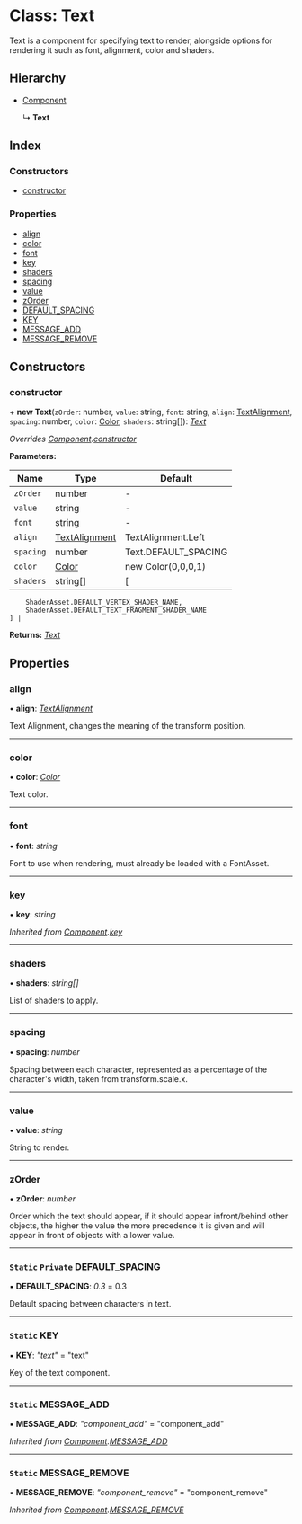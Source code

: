 
# Class: Text

Text is a component for specifying text to render, alongside options for
rendering it such as font, alignment, color and shaders.

## Hierarchy

* [Component](component.md)

  ↳ **Text**

## Index

### Constructors

* [constructor](text.md#constructor)

### Properties

* [align](text.md#align)
* [color](text.md#color)
* [font](text.md#font)
* [key](text.md#key)
* [shaders](text.md#shaders)
* [spacing](text.md#spacing)
* [value](text.md#value)
* [zOrder](text.md#zorder)
* [DEFAULT_SPACING](text.md#static-private-default_spacing)
* [KEY](text.md#static-key)
* [MESSAGE_ADD](text.md#static-message_add)
* [MESSAGE_REMOVE](text.md#static-message_remove)

## Constructors

###  constructor

\+ **new Text**(`zOrder`: number, `value`: string, `font`: string, `align`: [TextAlignment](../enums/textalignment.md), `spacing`: number, `color`: [Color](color.md), `shaders`: string[]): *[Text](text.md)*

*Overrides [Component](component.md).[constructor](component.md#constructor)*

**Parameters:**

Name | Type | Default |
------ | ------ | ------ |
`zOrder` | number | - |
`value` | string | - |
`font` | string | - |
`align` | [TextAlignment](../enums/textalignment.md) | TextAlignment.Left |
`spacing` | number | Text.DEFAULT_SPACING |
`color` | [Color](color.md) | new Color(0,0,0,1) |
`shaders` | string[] | [
        ShaderAsset.DEFAULT_VERTEX_SHADER_NAME, 
        ShaderAsset.DEFAULT_TEXT_FRAGMENT_SHADER_NAME
    ] |

**Returns:** *[Text](text.md)*

## Properties

###  align

• **align**: *[TextAlignment](../enums/textalignment.md)*

Text Alignment, changes the meaning of the transform position.

___

###  color

• **color**: *[Color](color.md)*

Text color.

___

###  font

• **font**: *string*

Font to use when rendering, must already be loaded with a FontAsset.

___

###  key

• **key**: *string*

*Inherited from [Component](component.md).[key](component.md#key)*

___

###  shaders

• **shaders**: *string[]*

List of shaders to apply.

___

###  spacing

• **spacing**: *number*

Spacing between each character, represented as a percentage of the
character's width, taken from transform.scale.x.

___

###  value

• **value**: *string*

String to render.

___

###  zOrder

• **zOrder**: *number*

Order which the text should appear, if it should appear infront/behind other
objects, the higher the value the more precedence it is given and will
appear in front of objects with a lower value.

___

### `Static` `Private` DEFAULT_SPACING

▪ **DEFAULT_SPACING**: *0.3* = 0.3

Default spacing between characters in text.

___

### `Static` KEY

▪ **KEY**: *"text"* = "text"

Key of the text component.

___

### `Static` MESSAGE_ADD

▪ **MESSAGE_ADD**: *"component_add"* = "component_add"

*Inherited from [Component](component.md).[MESSAGE_ADD](component.md#static-message_add)*

___

### `Static` MESSAGE_REMOVE

▪ **MESSAGE_REMOVE**: *"component_remove"* = "component_remove"

*Inherited from [Component](component.md).[MESSAGE_REMOVE](component.md#static-message_remove)*
